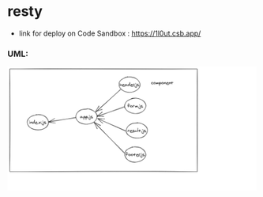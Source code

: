 # resty

- link for deploy on  Code Sandbox :  https://1l0ut.csb.app/

### UML: 

![uml](lab26.png)
